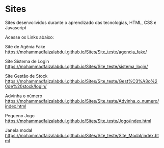 # Sites
 Sites desenvolividos durante o aprendizado das tecnologias, HTML, CSS e Javascript 
 
 Acesse os Links abaixo:
 
 Site de Agênia Fake
 https://mohammadfaizalabdul.github.io/Sites/Site_teste/agencia_fake/
 
 Site Sistema de Login
https://mohammadfaizalabdul.github.io/Sites/Site_teste/sistema_login/

Site Gestão de Stock
https://mohammadfaizalabdul.github.io/Sites/Site_teste/Gest%C3%A3o%20de%20stock/login/

Advinha o número
https://mohammadfaizalabdul.github.io/Sites/Site_teste/Advinha_o_numero/index.html

Pequeno Jogo
https://mohammadfaizalabdul.github.io/Sites/Site_teste/Jogo/index.html

Janela modal
https://mohammadfaizalabdul.github.io/Sites/Site_teste/Site_Modal/index.html
